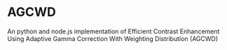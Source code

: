 # AGCWD
An python and node.js implementation of Efficient Contrast Enhancement Using Adaptive Gamma Correction With  Weighting Distribution (AGCWD)
